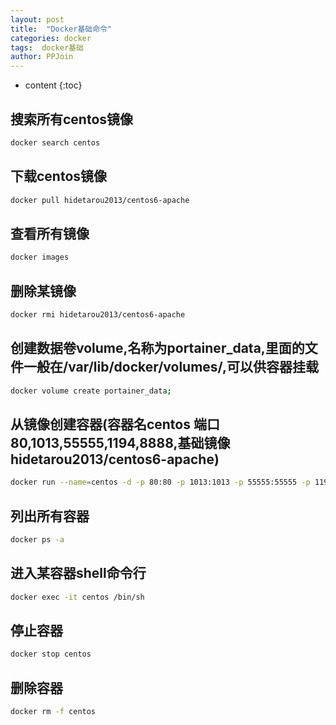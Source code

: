 ```yaml
---
layout: post
title:  "Docker基础命令"
categories: docker
tags:  docker基础
author: PPJoin
---
```


* content
{:toc}

## 搜索所有centos镜像
```bash
docker search centos
```
## 下载centos镜像
```bash
docker pull hidetarou2013/centos6-apache
```
## 查看所有镜像
```bash
docker images
```




## 删除某镜像
```bash
docker rmi hidetarou2013/centos6-apache
```
## 创建数据卷volume,名称为portainer_data,里面的文件一般在/var/lib/docker/volumes/,可以供容器挂载
```bash
docker volume create portainer_data;
```
## 从镜像创建容器(容器名centos 端口80,1013,55555,1194,8888,基础镜像hidetarou2013/centos6-apache)
```bash
docker run --name=centos -d -p 80:80 -p 1013:1013 -p 55555:55555 -p 1194:1194 -p 8888:8888 hidetarou2013/centos6-apache
```
## 列出所有容器
```bash
docker ps -a
```
## 进入某容器shell命令行
```bash
docker exec -it centos /bin/sh
```
## 停止容器
```bash
docker stop centos
```
## 删除容器
```bash
docker rm -f centos
```
